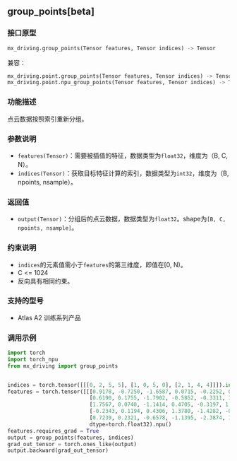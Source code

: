 ## group_points[beta]
### 接口原型
```python
mx_driving.group_points(Tensor features, Tensor indices) -> Tensor
```
兼容：
```python
mx_driving.point.group_points(Tensor features, Tensor indices) -> Tensor
mx_driving.point.npu_group_points(Tensor features, Tensor indices) -> Tensor
```
### 功能描述
点云数据按照索引重新分组。
### 参数说明
- `features(Tensor)`：需要被插值的特征，数据类型为`float32`，维度为（B, C, N）。
- `indices(Tensor)`：获取目标特征计算的索引，数据类型为`int32`，维度为（B, npoints, nsample）。
### 返回值
- `output(Tensor)`：分组后的点云数据，数据类型为`float32`。shape为`[B, C, npoints, nsample]`。
### 约束说明
- `indices`的元素值需小于`features`的第三维度，即值在[0, N)。
- C <= 1024
- 反向具有相同约束。
### 支持的型号
- Atlas A2 训练系列产品
### 调用示例
```python
import torch
import torch_npu
from mx_driving import group_points


indices = torch.tensor([[[0, 2, 5, 5], [1, 0, 5, 0], [2, 1, 4, 4]]]).int().npu()
features = torch.tensor([[[0.9178, -0.7250, -1.6587, 0.0715, -0.2252, 0.4994],
                          [0.6190, 0.1755, -1.7902, -0.5852, -0.3311, 1.9764],
                          [1.7567, 0.0740, -1.1414, 0.4705, -0.3197, 1.1944],
                          [-0.2343, 0.1194, 0.4306, 1.3780, -1.4282, -0.6377],
                          [0.7239, 0.2321, -0.6578, -1.1395, -2.3874, 1.1281]]],
                          dtype=torch.float32).npu()
features.requires_grad = True
output = group_points(features, indices)
grad_out_tensor = torch.ones_like(output)
output.backward(grad_out_tensor)
```